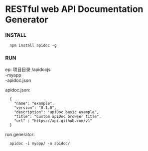 # RESTful web API Documentation Generator

### INSTALL

```
  npm install apidoc -g
```

### RUN
ep: 项目目录 /apidocjs  
              -myapp  
              -apidoc.json  
              
apidoc.json:

```
  {
    "name": "example",
    "version": "0.1.0",
    "description": "apiDoc basic example",
    "title": "Custom apiDoc browser title",
    "url" : "https://api.github.com/v1"
  }
```
run generator:

```
  apidoc -i myapp/ -o apidoc/
```

